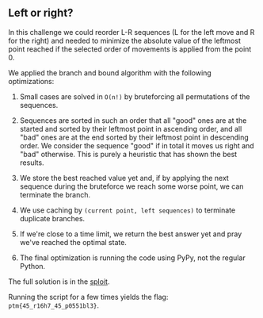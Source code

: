 Left or right?
---

In this challenge we could reorder L-R sequences (L for the left move and R for the right) and needed to minimize the
absolute value of the leftmost point reached if the selected order of movements is applied from the point 0.

We applied the branch and bound algorithm with the following optimizations:

1. Small cases are solved in `O(n!)` by bruteforcing all permutations of the sequences.

2. Sequences are sorted in such an order that all "good" ones are at the started and sorted by their leftmost point in
   ascending order, and all "bad" ones are at the end sorted by their leftmost point in descending order. We consider
   the sequence "good" if in total it moves us right and "bad" otherwise. This is purely a heuristic that has shown the
   best results.

3. We store the best reached value yet and, if by applying the next sequence during the bruteforce we reach some worse
   point, we can terminate the branch.

4. We use caching by `(current point, left sequences)` to terminate duplicate branches.

5. If we're close to a time limit, we return the best answer yet and pray we've reached the optimal state.

6. The final optimization is running the code using PyPy, not the regular Python.

The full solution is in the [sploit](./sploit.py).

Running the script for a few times yields the flag: `ptm{45_r16h7_45_p0551bl3}`.
